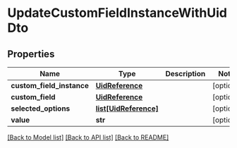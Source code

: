 # UpdateCustomFieldInstanceWithUidDto

## Properties
Name | Type | Description | Notes
------------ | ------------- | ------------- | -------------
**custom_field_instance** | [**UidReference**](UidReference.md) |  | [optional] 
**custom_field** | [**UidReference**](UidReference.md) |  | [optional] 
**selected_options** | [**list[UidReference]**](UidReference.md) |  | [optional] 
**value** | **str** |  | [optional] 

[[Back to Model list]](../README.md#documentation-for-models) [[Back to API list]](../README.md#documentation-for-api-endpoints) [[Back to README]](../README.md)

